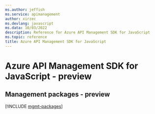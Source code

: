 ```yaml
---
ms.author: jeffish
ms.service: apimanagement
author: xirzec
ms.devlang: javascript
ms.data: 10/03/2022
description: Reference for Azure API Management SDK for JavaScript
ms.topic: reference
title: Azure API Management SDK for JavaScript
---
```

# Azure API Management SDK for JavaScript - preview

## Management packages - preview
[!INCLUDE [mgmt-packages](api-management-mgmt-index.md)]